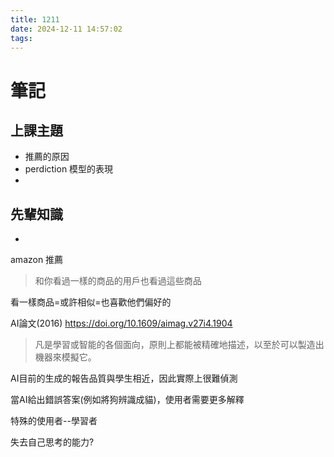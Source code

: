 ```yaml
---
title: 1211
date: 2024-12-11 14:57:02
tags:
---
```


# 筆記
## 上課主題
 - 推薦的原因
 - perdiction 模型的表現
 - 

## 先輩知識
-

amazon 推薦
> 和你看過一樣的商品的用戶也看過這些商品

看一樣商品=或許相似=也喜歡他們偏好的

AI論文(2016)
https://doi.org/10.1609/aimag.v27i4.1904

>凡是學習或智能的各個面向，原則上都能被精確地描述，以至於可以製造出機器來模擬它。

AI目前的生成的報告品質與學生相近，因此實際上很難偵測

當AI給出錯誤答案(例如將狗辨識成貓)，使用者需要更多解釋

特殊的使用者--學習者

失去自己思考的能力?



